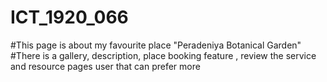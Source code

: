 # ICT_1920_066
#This page is about my favourite place "Peradeniya Botanical Garden"
#There is a gallery, description, place booking feature , review the service and resource pages user that can prefer more
